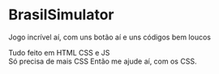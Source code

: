 # BrasilSimulator
Jogo incrível aí, com uns botão aí e uns códigos bem loucos

Tudo feito em HTML CSS e JS  
Só precisa de mais CSS
Então me ajude aí, com  os CSS.